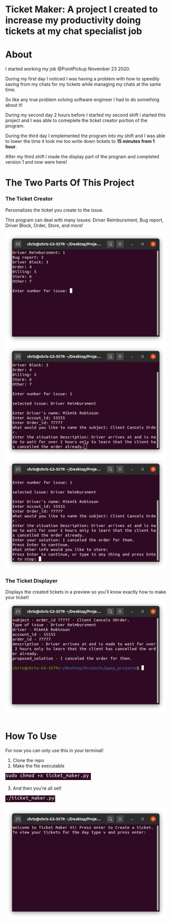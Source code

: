 # Ticket Maker: A project I created to increase my productivity doing tickets at my chat specialist job

# About

I started working my job @PointPickup November 23 2020.

During my first day I noticed I was having a problem with how to speedily saving from my chats for my tickets while managing my chats at the same time.

So like any true problem solving software engineer I had to do something about it!

During my second day 2 hours before I started my second shift i started this project and I was able to comeplete the ticket creator portion of the program.

During the third day I emplemented the program into my shift and I was able to lower the time it took me too write down tickets to **15 minutes from 1 hour**.

After my third shift I made the display part of the program and completed version 1 and now were here!
&nbsp;
&nbsp;

# The Two Parts Of This Project

### The Ticket Creator

Personalizes the ticket you create to the issue.

This program can deal with many issues: 
Driver Reimbursment, Bug report, Driver Block, Order, Store, and more!


![issues](photos/issues.png)
![questions1](photos/questions1.png)
![questions2](photos/questions2.png)

### The Ticket Displayer

Displays the created tickets in a preview so you'll know exactly how to make your ticket!
![Display](photos/Display.png)
&nbsp;
&nbsp;

# How To Use

For now you can only use this in your terminal!

1. Clone the repo
2. Make the file executable

![executable](photos/executable.png)

3. And then you're all set!

![execute](photos/execute.png)

![welcome](photos/welcome-screen.png)
